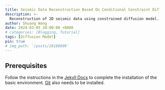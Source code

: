 ```yaml
---
title: Seismic Data Reconstruction Based On Conditional Constraint Diffusion Model
description: >-
  Reconstruction of 2D seismic data using constrained diffusion model.
author: Shuang Wang
date: 2024-03-05 20:00:00 +0800
# categories: [Blogging, Tutorial]
tags: [Diffusion Model]
pin: true
# img_path: '/posts/20180809'
---
```


## Prerequisites

Follow the instructions in the [Jekyll Docs](https://jekyllrb.com/docs/installation/) to complete the installation of the basic environment. [Git](https://git-scm.com/) also needs to be installed.
